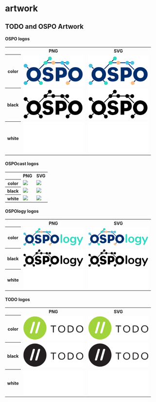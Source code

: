 # artwork
## TODO and OSPO Artwork

#### OSPO logos

<table>
    <tr>
        <th></th>
        <th colspan="1">PNG</th>
        <th colspan="1">SVG</th>
    </tr>
    <tr>
        <th>color</th>
        <td><img src="OSPO/OSPO-color.png" width="200"></td>
        <td><img src="OSPO/OSPO-color.svg" width="200"></td>
    </tr>
    <tr>
        <th>black</th>
        <td><img src="OSPO/OSPO-black.png" width="200"></td>
        <td><img src="OSPO/OSPO-black.svg" width="200"></td>
    </tr>
    <tr>
        <th>white</th>
        <td><img src="OSPO/OSPO-white.png" width="200"></td>
        <td><img src="OSPO/OSPO-white.svg" width="200"></td>
    </tr>
</table>

#### OSPOcast logos

<table>
    <tr>
        <th></th>
        <th colspan="1">PNG</th>
        <th colspan="1">SVG</th>
    </tr>
    <tr>
        <th>color</th>
        <td><img src="OSPOcast/OSPOcast-color.png" width="200"></td>
        <td><img src="OSPOcast/OSPOcast-color.svg" width="200"></td>
    </tr>
    <tr>
        <th>black</th>
        <td><img src="OSPOcast/OSPOcast-black.png" width="200"></td>
        <td><img src="OSPOcast/OSPOcast-black.svg" width="200"></td>
    </tr>
    <tr>
        <th>white</th>
        <td><img src="OSPOcast/OSPOcast-white.png" width="200"></td>
        <td><img src="OSPOcast/OSPOcast-white.svg" width="200"></td>
    </tr>
</table>

#### OSPOlogy logos

<table>
    <tr>
        <th></th>
        <th colspan="1">PNG</th>
        <th colspan="1">SVG</th>
    </tr>
    <tr>
        <th>color</th>
        <td><img src="OSPOlogy/OSPOlogy-color.png" width="200"></td>
        <td><img src="OSPOlogy/OSPOlogy-color.svg" width="200"></td>
    </tr>
    <tr>
        <th>black</th>
        <td><img src="OSPOlogy/OSPOlogy-black.png" width="200"></td>
        <td><img src="OSPOlogy/OSPOlogy-black.svg" width="200"></td>
    </tr>
    <tr>
        <th>white</th>
        <td><img src="OSPOlogy/OSPOlogy-white.png" width="200"></td>
        <td><img src="OSPOlogy/OSPOlogy-white.svg" width="200"></td>
    </tr>
</table>


#### TODO logos

<table>
    <tr>
        <th></th>
        <th colspan="1">PNG</th>
        <th colspan="1">SVG</th>
    </tr>
    <tr>
        <th>color</th>
        <td><img src="TODO/todo-color.png" width="200"></td>
        <td><img src="TODO/todo-color.svg" width="200"></td>
    </tr>
    <tr>
        <th>black</th>
        <td><img src="TODO/todo-black.png" width="200"></td>
        <td><img src="TODO/todo-black.svg" width="200"></td>
    </tr>
    <tr>
        <th>white</th>
        <td><img src="TODO/todo-white.png" width="200"></td>
        <td><img src="TODO/todo-white.svg" width="200"></td>
    </tr>
</table>
